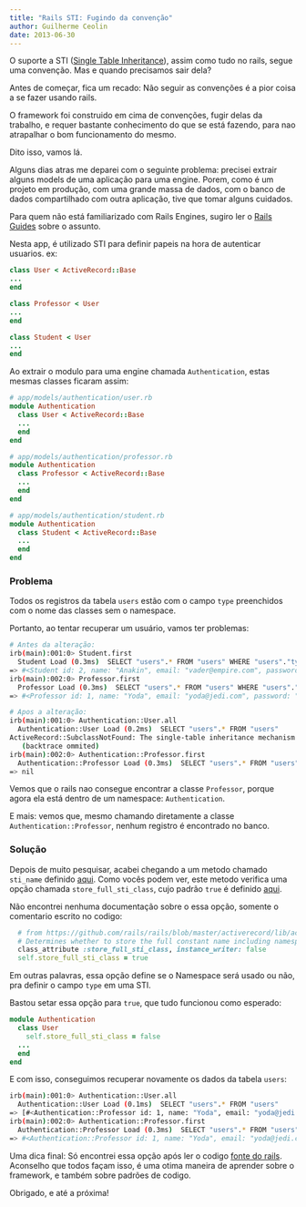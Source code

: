 ```yaml
---
title: "Rails STI: Fugindo da convenção"
author: Guilherme Ceolin
date: 2013-06-30
---
```



O suporte a STI ([Single Table Inheritance](http://http://en.wikipedia.org/wiki/Single_Table_Inheritance)), assim como tudo no rails, segue uma convenção. Mas e quando precisamos sair dela?

Antes de começar, fica um recado: Não seguir as convenções é a pior coisa a se fazer usando rails.

O framework foi construido em cima de convenções, fugir delas da trabalho, e requer bastante conhecimento do que se está fazendo, para nao atrapalhar o bom funcionamento do mesmo.

Dito isso, vamos lá.

Alguns dias atras me deparei com o seguinte problema: precisei extrair alguns models de uma aplicação para uma engine. Porem, como é um projeto em produção, com uma grande massa de dados, com o banco de dados compartilhado com outra aplicação, tive que tomar alguns cuidados.

Para quem não está familiarizado com Rails Engines, sugiro ler o [Rails Guides](http://edgeguides.rubyonrails.org/engines.html) sobre o assunto.

Nesta app, é utilizado STI para definir papeis na hora de autenticar usuarios. ex:

```ruby
class User < ActiveRecord::Base
...
end

class Professor < User
...
end

class Student < User
...
end
```

Ao extrair o modulo para uma engine chamada `Authentication`, estas mesmas classes ficaram assim:

```ruby
# app/models/authentication/user.rb
module Authentication
  class User < ActiveRecord::Base
  ...
  end
end

# app/models/authentication/professor.rb
module Authentication
  class Professor < ActiveRecord::Base
  ...
  end
end

# app/models/authentication/student.rb
module Authentication
  class Student < ActiveRecord::Base
  ...
  end
end
```

### Problema

Todos os registros da tabela `users` estão com o campo `type` preenchidos com o nome das classes sem o namespace.

Portanto, ao tentar recuperar um usuário, vamos ter problemas:

```bash
# Antes da alteração:
irb(main):001:0> Student.first
  Student Load (0.3ms)  SELECT "users".* FROM "users" WHERE "users"."type" IN ('Student') LIMIT 1
=> #<Student id: 2, name: "Anakin", email: "vader@empire.com", password: "[SECRET]", type: "Student">
irb(main):002:0> Professor.first
  Professor Load (0.3ms)  SELECT "users".* FROM "users" WHERE "users"."type" IN ('Professor') LIMIT 1
=> #<Professor id: 1, name: "Yoda", email: "yoda@jedi.com", password: "[SECRET]", type: "Professor">

# Apos a alteração:
irb(main):001:0> Authentication::User.all
  Authentication::User Load (0.2ms)  SELECT "users".* FROM "users"
ActiveRecord::SubclassNotFound: The single-table inheritance mechanism failed to locate the subclass: 'Professor'. This error is raised because the column 'type' is reserved for storing the class in case of inheritance. Please rename this column if you didn`t intend it to be used for storing the inheritance class or overwrite Authentication::User.inheritance_column to use another column for that information.
   (backtrace ommited)
irb(main):002:0> Authentication::Professor.first
  Authentication::Professor Load (0.3ms)  SELECT "users".* FROM "users" WHERE "users"."type" IN ('Authentication::Professor') LIMIT 1
=> nil
```

Vemos que o rails nao consegue encontrar a classe `Professor`, porque agora ela está dentro de um namespace: `Authentication`.

E mais: vemos que, mesmo chamando diretamente a classe `Authentication::Professor`, nenhum registro é encontrado no banco.

### Solução

Depois de muito pesquisar, acabei chegando a um metodo chamado `sti_name` definido [aqui](https://github.com/rails/rails/blob/master/activerecord/lib/active_record/inheritance.rb#L97-L99). Como vocês podem ver, este metodo verifica uma opção chamada `store_full_sti_class`, cujo padrão `true` é definido [aqui](https://github.com/rails/rails/blob/master/activerecord/lib/active_record/inheritance.rb#L8-L10).

Não encontrei nenhuma documentação sobre o essa opção, somente o comentario escrito no codigo:

```ruby
  # from https://github.com/rails/rails/blob/master/activerecord/lib/active_record/inheritance.rb
  # Determines whether to store the full constant name including namespace when using STI.
  class_attribute :store_full_sti_class, instance_writer: false
  self.store_full_sti_class = true
```

Em outras palavras, essa opção define se o Namespace será usado ou não, pra definir o campo `type` em uma STI.

Bastou setar essa opção para `true`, que tudo funcionou como esperado:

```ruby
module Authentication
  class User
    self.store_full_sti_class = false
  ...
  end
end
```
E com isso, conseguimos recuperar novamente os dados da tabela `users`:

```bash
irb(main):001:0> Authentication::User.all
  Authentication::User Load (0.1ms)  SELECT "users".* FROM "users"
=> [#<Authentication::Professor id: 1, name: "Yoda", email: "yoda@jedi.com", password: "[SECRET]", type: "Professor">, #<Authentication::Student id: 2, name: "Anakin", email: "vader@empire.com", password: "[SECRET]", type: "Student"]
irb(main):002:0> Authentication::Professor.first
  Authentication::Professor Load (0.3ms)  SELECT "users".* FROM "users" WHERE "users"."type" IN ('Professor') LIMIT 1
=> #<Authentication::Professor id: 1, name: "Yoda", email: "yoda@jedi.com", password: "[SECRET]", type: "Professor">
```

Uma dica final: Só encontrei essa opção após ler o codigo [fonte do rails](https://github.com/rails/rails). Aconselho que todos façam isso, é uma otima maneira de aprender sobre o framework, e também sobre padrões de codigo.

Obrigado, e até a próxima!

